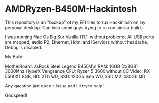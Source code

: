 # AMDRyzen-B450M-Hackintosh

This repository is an "backup" of my EFI files to run Hackintosh on my personal desktop.
Can help some guys trying to run on similar builds.

I was running Mac Os Big Sur Vanilla (11.1) without problems.
All USB ports are mapped, audio P2, Ethernet, Hdmi and iServices without headache.
Debug is disabled.

My Build:

MotherBoard: AsRock Steel Legend B450M\n
RAM: 16GB (2x8GB) 3000Mhz HyperX Vengeance
CPU: Ryzen 5 3600 without OC
Video: RX 5500XT 8GB,
HD: 2Tb WD,
SSD: 120Gb Sata WD,
SSD M2: 480Gb MD

Any question just open a issue and i'll try to help! 

Godspeed!

